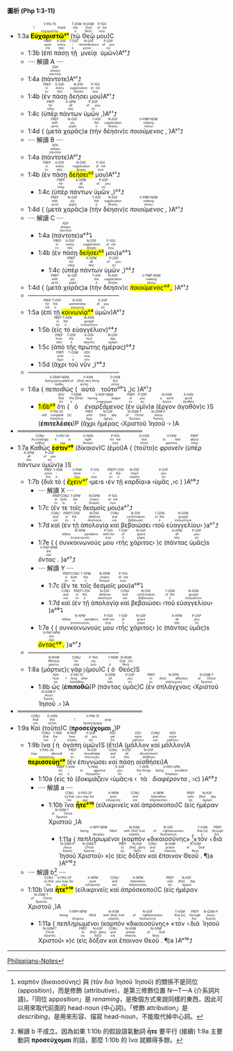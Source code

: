 #### 圖析 (Php 1:3-11)
- 1:3a <RUBY><ruby><ruby><mark><strong>Εὐχαριστῶ°¹</strong></mark><rt>εὐχαριστέω</rt></ruby><rt>I thank</rt></ruby><rt>V-PAI-1S</rt></RUBY> (<RUBY><ruby><ruby>τῷ<rt>ὁ</rt></ruby><rt>the</rt></ruby><rt>T-DSM</rt></RUBY> <RUBY><ruby><ruby>Θεῷ<rt>θεός</rt></ruby><rt>God</rt></ruby><rt>N-DSM</rt></RUBY> <RUBY><ruby><ruby>μου<rt>ἐγώ</rt></ruby><rt>of me</rt></ruby><rt>P-1GS</rt></RUBY>)C 
	- 1:3b (<RUBY><ruby><ruby>ἐπὶ<rt>ἐπί</rt></ruby><rt>upon</rt></ruby><rt>PREP</rt></RUBY> <RUBY><ruby><ruby>πάσῃ<rt>πᾶς</rt></ruby><rt>every</rt></ruby><rt>A-DSF</rt></RUBY> <RUBY><ruby><ruby>τῇ<rt>ὁ</rt></ruby><rt>-</rt></ruby><rt>T-DSF</rt></RUBY> <RUBY><ruby><ruby>μνείᾳ<rt>μνεία</rt></ruby><rt>remembrance</rt></ruby><rt>N-DSF</rt></RUBY> <RUBY><ruby><ruby>ὑμῶν<rt>σύ</rt></ruby><rt>of you</rt></ruby><rt>P-2GP</rt></RUBY>)A°¹⮥
	- ···· 解讀 A ····
	- 1:4a (<RUBY><ruby><ruby>πάντοτε<rt>πάντοτε</rt></ruby><rt>always</rt></ruby><rt>ADV</rt></RUBY>)A°¹⮥
	- 1:4b (<RUBY><ruby><ruby>ἐν<rt>ἐν</rt></ruby><rt>in</rt></ruby><rt>PREP</rt></RUBY> <RUBY><ruby><ruby>πάσῃ<rt>πᾶς</rt></ruby><rt>every</rt></ruby><rt>A-DSF</rt></RUBY> <RUBY><ruby><ruby>δεήσει<rt>δέησις</rt></ruby><rt>supplication</rt></ruby><rt>N-DSF</rt></RUBY> <RUBY><ruby><ruby>μου<rt>ἐγώ</rt></ruby><rt>of me</rt></ruby><rt>P-1GS</rt></RUBY>)A°¹⮥
	- 1:4c (<RUBY><ruby><ruby>ὑπὲρ<rt>ὑπέρ</rt></ruby><rt>for</rt></ruby><rt>PREP</rt></RUBY> <RUBY><ruby><ruby>πάντων<rt>πᾶς</rt></ruby><rt>all</rt></ruby><rt>A-GPM</rt></RUBY> <RUBY><ruby><ruby>ὑμῶν ,<rt>σύ</rt></ruby><rt>of you</rt></ruby><rt>P-2GP</rt></RUBY>)A°¹⮥
	- 1:4d { (<RUBY><ruby><ruby>μετὰ<rt>μετά</rt></ruby><rt>with</rt></ruby><rt>PREP</rt></RUBY> <RUBY><ruby><ruby>χαρᾶς<rt>χαρά</rt></ruby><rt>joy</rt></ruby><rt>N-GSF</rt></RUBY>)a (<RUBY><ruby><ruby>τὴν<rt>ὁ</rt></ruby><rt>the</rt></ruby><rt>T-ASF</rt></RUBY> <RUBY><ruby><ruby>δέησιν<rt>δέησις</rt></ruby><rt>supplication</rt></ruby><rt>N-ASF</rt></RUBY>)c <RUBY><ruby><ruby><em>ποιούμενος ,</em><rt>ποιέω</rt></ruby><rt>making</rt></ruby><rt>V-PMP-NSM</rt></RUBY> }A°¹⮥
	- ···· 解讀 B ····
	- 1:4a (<RUBY><ruby><ruby>πάντοτε<rt>πάντοτε</rt></ruby><rt>always</rt></ruby><rt>ADV</rt></RUBY>)A°¹⮥
	- 1:4b (<RUBY><ruby><ruby>ἐν<rt>ἐν</rt></ruby><rt>in</rt></ruby><rt>PREP</rt></RUBY> <RUBY><ruby><ruby>πάσῃ<rt>πᾶς</rt></ruby><rt>every</rt></ruby><rt>A-DSF</rt></RUBY> <RUBY><ruby><ruby><mark>δεήσει°²</mark><rt>δέησις</rt></ruby><rt>supplication</rt></ruby><rt>N-DSF</rt></RUBY> <RUBY><ruby><ruby>μου<rt>ἐγώ</rt></ruby><rt>of me</rt></ruby><rt>P-1GS</rt></RUBY>)A°¹⮥
		- 1:4c (<RUBY><ruby><ruby>ὑπὲρ<rt>ὑπέρ</rt></ruby><rt>for</rt></ruby><rt>PREP</rt></RUBY> <RUBY><ruby><ruby>πάντων<rt>πᾶς</rt></ruby><rt>all</rt></ruby><rt>A-GPM</rt></RUBY> <RUBY><ruby><ruby>ὑμῶν ,<rt>σύ</rt></ruby><rt>of you</rt></ruby><rt>P-2GP</rt></RUBY>)°²⮥
	- 1:4d { (<RUBY><ruby><ruby>μετὰ<rt>μετά</rt></ruby><rt>with</rt></ruby><rt>PREP</rt></RUBY> <RUBY><ruby><ruby>χαρᾶς<rt>χαρά</rt></ruby><rt>joy</rt></ruby><rt>N-GSF</rt></RUBY>)a (<RUBY><ruby><ruby>τὴν<rt>ὁ</rt></ruby><rt>the</rt></ruby><rt>T-ASF</rt></RUBY> <RUBY><ruby><ruby>δέησιν<rt>δέησις</rt></ruby><rt>supplication</rt></ruby><rt>N-ASF</rt></RUBY>)c <RUBY><ruby><ruby><em>ποιούμενος ,</em><rt>ποιέω</rt></ruby><rt>making</rt></ruby><rt>V-PMP-NSM</rt></RUBY> }A°¹⮥
	- ···· 解讀 C ····
		- 1:4a (<RUBY><ruby><ruby>πάντοτε<rt>πάντοτε</rt></ruby><rt>always</rt></ruby><rt>ADV</rt></RUBY>)a°³⮧
		- 1:4b (<RUBY><ruby><ruby>ἐν<rt>ἐν</rt></ruby><rt>in</rt></ruby><rt>PREP</rt></RUBY> <RUBY><ruby><ruby>πάσῃ<rt>πᾶς</rt></ruby><rt>every</rt></ruby><rt>A-DSF</rt></RUBY> <RUBY><ruby><ruby><mark>δεήσει°²</mark><rt>δέησις</rt></ruby><rt>supplication</rt></ruby><rt>N-DSF</rt></RUBY> <RUBY><ruby><ruby>μου<rt>ἐγώ</rt></ruby><rt>of me</rt></ruby><rt>P-1GS</rt></RUBY>)a°³⮧
			- 1:4c (<RUBY><ruby><ruby>ὑπὲρ<rt>ὑπέρ</rt></ruby><rt>for</rt></ruby><rt>PREP</rt></RUBY> <RUBY><ruby><ruby>πάντων<rt>πᾶς</rt></ruby><rt>all</rt></ruby><rt>A-GPM</rt></RUBY> <RUBY><ruby><ruby>ὑμῶν ,<rt>σύ</rt></ruby><rt>of you</rt></ruby><rt>P-2GP</rt></RUBY>)°²⮥
	- 1:4d { (<RUBY><ruby><ruby>μετὰ<rt>μετά</rt></ruby><rt>with</rt></ruby><rt>PREP</rt></RUBY> <RUBY><ruby><ruby>χαρᾶς<rt>χαρά</rt></ruby><rt>joy</rt></ruby><rt>N-GSF</rt></RUBY>)a (<RUBY><ruby><ruby>τὴν<rt>ὁ</rt></ruby><rt>the</rt></ruby><rt>T-ASF</rt></RUBY> <RUBY><ruby><ruby>δέησιν<rt>δέησις</rt></ruby><rt>supplication</rt></ruby><rt>N-ASF</rt></RUBY>)c <RUBY><ruby><ruby><mark><em>ποιούμενος°³ ,</em></mark><rt>ποιέω</rt></ruby><rt>making</rt></ruby><rt>V-PMP-NSM</rt></RUBY> }A°¹⮥
	- ———————————————
	- 1:5a (<RUBY><ruby><ruby>ἐπὶ<rt>ἐπί</rt></ruby><rt>for</rt></ruby><rt>PREP</rt></RUBY> <RUBY><ruby><ruby>τῇ<rt>ὁ</rt></ruby><rt>the</rt></ruby><rt>T-DSF</rt></RUBY> <RUBY><ruby><ruby><mark>κοινωνίᾳ°⁴</mark><rt>κοινωνία</rt></ruby><rt>partnership</rt></ruby><rt>N-DSF</rt></RUBY> <RUBY><ruby><ruby>ὑμῶν<rt>σύ</rt></ruby><rt>of you</rt></ruby><rt>P-2GP</rt></RUBY>)A°¹⮥ 
		- 1:5b (<RUBY><ruby><ruby>εἰς<rt>εἰς</rt></ruby><rt>in</rt></ruby><rt>PREP</rt></RUBY> <RUBY><ruby><ruby>τὸ<rt>ὁ</rt></ruby><rt>the</rt></ruby><rt>T-ASN</rt></RUBY> <RUBY><ruby><ruby>εὐαγγέλιον<rt>εὐαγγέλιον</rt></ruby><rt>gospel</rt></ruby><rt>N-ASN</rt></RUBY>)°⁴⮥
		- 1:5c (<RUBY><ruby><ruby>ἀπὸ<rt>ἀπό</rt></ruby><rt>from</rt></ruby><rt>PREP</rt></RUBY> <RUBY><ruby><ruby>τῆς<rt>ὁ</rt></ruby><rt>the</rt></ruby><rt>T-GSF</rt></RUBY> <RUBY><ruby><ruby>πρώτης<rt>πρῶτος</rt></ruby><rt>first</rt></ruby><rt>A-GSF</rt></RUBY> <RUBY><ruby><ruby>ἡμέρας<rt>ἡμέρα</rt></ruby><rt>day</rt></ruby><rt>N-GSF</rt></RUBY>)°⁴⮥
		- 1:5d (<RUBY><ruby><ruby>ἄχρι<rt>ἄχρι</rt></ruby><rt>until</rt></ruby><rt>PREP</rt></RUBY> <RUBY><ruby><ruby>τοῦ<rt>ὁ</rt></ruby><rt>-</rt></ruby><rt>T-GSM</rt></RUBY> <RUBY><ruby><ruby>νῦν ,<rt>νῦν</rt></ruby><rt>now</rt></ruby><rt>ADV</rt></RUBY>)°⁴⮥
	- ———————————————
	- 1:6a { <RUBY><ruby><ruby><em>πεποιθὼς</em><rt>πείθω</rt></ruby><rt>being persuaded of</rt></ruby><rt>V-2RAP-NSM</rt></RUBY> (<RUBY><ruby><ruby>αὐτὸ<rt>αὐτός</rt></ruby><rt>[the] very thing</rt></ruby><rt>P-ASN</rt></RUBY> <RUBY><ruby><ruby>τοῦτο°⁵⮧ ,<rt>οὗτος</rt></ruby><rt>this</rt></ruby><rt>D-ASN</rt></RUBY>)c }A°¹⮥
		- <mark>1:6b°⁵</mark> <RUBY><ruby><ruby>ὅτι<rt>ὅτι</rt></ruby><rt>that</rt></ruby><rt>ADV</rt></RUBY> {<RUBY><ruby><ruby>ὁ<rt>ὁ</rt></ruby><rt>the [One]</rt></ruby><rt>T-NSM</rt></RUBY> <RUBY><ruby><ruby><em>ἐναρξάμενος</em><rt>ἐνάρχομαι</rt></ruby><rt>having begun</rt></ruby><rt>V-ADP-NSM</rt></RUBY> (<RUBY><ruby><ruby>ἐν<rt>ἐν</rt></ruby><rt>in</rt></ruby><rt>PREP</rt></RUBY> <RUBY><ruby><ruby>ὑμῖν<rt>σύ</rt></ruby><rt>you</rt></ruby><rt>P-2DP</rt></RUBY>)a (<RUBY><ruby><ruby>ἔργον<rt>ἔργον</rt></ruby><rt>a work</rt></ruby><rt>N-ASN</rt></RUBY> <RUBY><ruby><ruby>ἀγαθὸν<rt>ἀγαθός</rt></ruby><rt>good</rt></ruby><rt>A-ASN</rt></RUBY>)c }S (<RUBY><ruby><ruby><strong>ἐπιτελέσει</strong><rt>ἐπιτελέω</rt></ruby><rt>will complete [it]</rt></ruby><rt>V-FAI-3S</rt></RUBY>)P (<RUBY><ruby><ruby>ἄχρι<rt>ἄχρι</rt></ruby><rt>until</rt></ruby><rt>PREP</rt></RUBY> <RUBY><ruby><ruby>ἡμέρας<rt>ἡμέρα</rt></ruby><rt>[the] day</rt></ruby><rt>N-GSF</rt></RUBY> ‹<RUBY><ruby><ruby>Χριστοῦ<rt>Χριστός</rt></ruby><rt>of Christ</rt></ruby><rt>N-GSM-T</rt></RUBY> <RUBY><ruby><ruby>Ἰησοῦ ·<rt>Ἰησοῦς</rt></ruby><rt>Jesus</rt></ruby><rt>N-GSM-P</rt></RUBY>› )A
- ═════════════════════════════
- 1:7a <RUBY><ruby><ruby>Καθώς<rt>καθώς</rt></ruby><rt>Accordingly</rt></ruby><rt>CONJ</rt></RUBY> <RUBY><ruby><ruby><mark><strong>ἐστιν°⁶</strong></mark><rt>εἰμί</rt></ruby><rt>it is</rt></ruby><rt>V-PAI-3S</rt></RUBY> (<RUBY><ruby><ruby>δίκαιον<rt>δίκαιος</rt></ruby><rt>right</rt></ruby><rt>A-NSN</rt></RUBY>)C (<RUBY><ruby><ruby>ἐμοὶ<rt>ἐγώ</rt></ruby><rt>for me</rt></ruby><rt>P-1DS</rt></RUBY>)A { (<RUBY><ruby><ruby>τοῦτο<rt>οὗτος</rt></ruby><rt>this</rt></ruby><rt>D-ASN</rt></RUBY>)c <RUBY><ruby><ruby><em>φρονεῖν</em><rt>φρονέω</rt></ruby><rt>to feel</rt></ruby><rt>V-PAN</rt></RUBY> (<RUBY><ruby><ruby>ὑπὲρ<rt>ὑπέρ</rt></ruby><rt>about</rt></ruby><rt>PREP</rt></RUBY> <RUBY><ruby><ruby>πάντων<rt>πᾶς</rt></ruby><rt>all</rt></ruby><rt>A-GPM</rt></RUBY> <RUBY><ruby><ruby>ὑμῶν<rt>σύ</rt></ruby><rt>of you</rt></ruby><rt>P-2GP</rt></RUBY>)a }S
	- 1:7b {<RUBY><ruby><ruby>διὰ<rt>διά</rt></ruby><rt>since</rt></ruby><rt>PREP</rt></RUBY> <RUBY><ruby><ruby>τὸ<rt>ὁ</rt></ruby><rt>-</rt></ruby><rt>T-ASN</rt></RUBY> ( <RUBY><ruby><ruby><mark><em>ἔχειν°⁷</em></mark><rt>ἔχω</rt></ruby><rt>have</rt></ruby><rt>V-PAN</rt></RUBY> ‹<RUBY><ruby><ruby>με<rt>ἐγώ</rt></ruby><rt>I</rt></ruby><rt>P-1AS</rt></RUBY>›s ‹<RUBY><ruby><ruby>ἐν<rt>ἐν</rt></ruby><rt>in</rt></ruby><rt>PREP</rt></RUBY> <RUBY><ruby><ruby>τῇ<rt>ὁ</rt></ruby><rt>the</rt></ruby><rt>T-DSF</rt></RUBY> <RUBY><ruby><ruby>καρδίᾳ<rt>καρδία</rt></ruby><rt>heart</rt></ruby><rt>N-DSF</rt></RUBY>›a ‹<RUBY><ruby><ruby>ὑμᾶς ,<rt>σύ</rt></ruby><rt>you</rt></ruby><rt>P-2AP</rt></RUBY>›c ) }A°⁶⮥
		- ···· 解讀 X ····
		- 1:7c (<RUBY><ruby><ruby>ἔν<rt>ἐν</rt></ruby><rt>in</rt></ruby><rt>PREP</rt></RUBY> <RUBY><ruby><ruby>τε<rt>τε</rt></ruby><rt>both</rt></ruby><rt>CONJ</rt></RUBY> <RUBY><ruby><ruby>τοῖς<rt>ὁ</rt></ruby><rt>the</rt></ruby><rt>T-DPM</rt></RUBY> <RUBY><ruby><ruby>δεσμοῖς<rt>δεσμός</rt></ruby><rt>chains</rt></ruby><rt>N-DPM</rt></RUBY> <RUBY><ruby><ruby>μου<rt>ἐγώ</rt></ruby><rt>of me</rt></ruby><rt>P-1GS</rt></RUBY>)a°⁷⮥
		- 1:7d <RUBY><ruby><ruby>καὶ<rt>καί</rt></ruby><rt>and</rt></ruby><rt>CONJ</rt></RUBY> (<RUBY><ruby><ruby>ἐν<rt>ἐν</rt></ruby><rt>in</rt></ruby><rt>PREP</rt></RUBY> <RUBY><ruby><ruby>τῇ<rt>ὁ</rt></ruby><rt>the</rt></ruby><rt>T-DSF</rt></RUBY> <RUBY><ruby><ruby>ἀπολογίᾳ<rt>ἀπολογία</rt></ruby><rt>defense</rt></ruby><rt>N-DSF</rt></RUBY> <RUBY><ruby><ruby>καὶ<rt>καί</rt></ruby><rt>and</rt></ruby><rt>CONJ</rt></RUBY> <RUBY><ruby><ruby>βεβαιώσει<rt>βεβαίωσις</rt></ruby><rt>confirmation</rt></ruby><rt>N-DSF</rt></RUBY> ‹<RUBY><ruby><ruby>τοῦ<rt>ὁ</rt></ruby><rt>of the</rt></ruby><rt>T-GSN</rt></RUBY> <RUBY><ruby><ruby>εὐαγγελίου<rt>εὐαγγέλιον</rt></ruby><rt>gospel</rt></ruby><rt>N-GSN</rt></RUBY>› )a°⁷⮥
		- 1:7e { ( <RUBY><ruby><ruby>συνκοινωνούς<rt>συγκοινωνός</rt></ruby><rt>fellow partakers</rt></ruby><rt>N-APM</rt></RUBY> <RUBY><ruby><ruby>μου<rt>ἐγώ</rt></ruby><rt>with me</rt></ruby><rt>P-1GS</rt></RUBY> ‹<RUBY><ruby><ruby>τῆς<rt>ὁ</rt></ruby><rt>of</rt></ruby><rt>T-GSF</rt></RUBY> <RUBY><ruby><ruby>χάριτος<rt>χάρις</rt></ruby><rt>grace</rt></ruby><rt>N-GSF</rt></RUBY>› )c (<RUBY><ruby><ruby>πάντας<rt>πᾶς</rt></ruby><rt>all</rt></ruby><rt>A-APM</rt></RUBY> <RUBY><ruby><ruby>ὑμᾶς<rt>σύ</rt></ruby><rt>you</rt></ruby><rt>P-2AP</rt></RUBY>)s <RUBY><ruby><ruby><em>ὄντας .</em><rt>εἰμί</rt></ruby><rt>are</rt></ruby><rt>V-PAP-APM</rt></RUBY> }a°⁷⮥
		- ···· 解讀 Y ····
			- 1:7c (<RUBY><ruby><ruby>ἔν<rt>ἐν</rt></ruby><rt>in</rt></ruby><rt>PREP</rt></RUBY> <RUBY><ruby><ruby>τε<rt>τε</rt></ruby><rt>both</rt></ruby><rt>CONJ</rt></RUBY> <RUBY><ruby><ruby>τοῖς<rt>ὁ</rt></ruby><rt>the</rt></ruby><rt>T-DPM</rt></RUBY> <RUBY><ruby><ruby>δεσμοῖς<rt>δεσμός</rt></ruby><rt>chains</rt></ruby><rt>N-DPM</rt></RUBY> <RUBY><ruby><ruby>μου<rt>ἐγώ</rt></ruby><rt>of me</rt></ruby><rt>P-1GS</rt></RUBY>)a°⁸⮧
			- 1:7d <RUBY><ruby><ruby>καὶ<rt>καί</rt></ruby><rt>and</rt></ruby><rt>CONJ</rt></RUBY> (<RUBY><ruby><ruby>ἐν<rt>ἐν</rt></ruby><rt>in</rt></ruby><rt>PREP</rt></RUBY> <RUBY><ruby><ruby>τῇ<rt>ὁ</rt></ruby><rt>the</rt></ruby><rt>T-DSF</rt></RUBY> <RUBY><ruby><ruby>ἀπολογίᾳ<rt>ἀπολογία</rt></ruby><rt>defense</rt></ruby><rt>N-DSF</rt></RUBY> <RUBY><ruby><ruby>καὶ<rt>καί</rt></ruby><rt>and</rt></ruby><rt>CONJ</rt></RUBY> <RUBY><ruby><ruby>βεβαιώσει<rt>βεβαίωσις</rt></ruby><rt>confirmation</rt></ruby><rt>N-DSF</rt></RUBY> ‹<RUBY><ruby><ruby>τοῦ<rt>ὁ</rt></ruby><rt>of the</rt></ruby><rt>T-GSN</rt></RUBY> <RUBY><ruby><ruby>εὐαγγελίου<rt>εὐαγγέλιον</rt></ruby><rt>gospel</rt></ruby><rt>N-GSN</rt></RUBY>› )a°⁸⮧
		- 1:7e { ( <RUBY><ruby><ruby>συνκοινωνούς<rt>συγκοινωνός</rt></ruby><rt>fellow partakers</rt></ruby><rt>N-APM</rt></RUBY> <RUBY><ruby><ruby>μου<rt>ἐγώ</rt></ruby><rt>with me</rt></ruby><rt>P-1GS</rt></RUBY> ‹<RUBY><ruby><ruby>τῆς<rt>ὁ</rt></ruby><rt>of</rt></ruby><rt>T-GSF</rt></RUBY> <RUBY><ruby><ruby>χάριτος<rt>χάρις</rt></ruby><rt>grace</rt></ruby><rt>N-GSF</rt></RUBY>› )c (<RUBY><ruby><ruby>πάντας<rt>πᾶς</rt></ruby><rt>all</rt></ruby><rt>A-APM</rt></RUBY> <RUBY><ruby><ruby>ὑμᾶς<rt>σύ</rt></ruby><rt>you</rt></ruby><rt>P-2AP</rt></RUBY>)s <RUBY><ruby><ruby><mark><em>ὄντας°⁸ .</em></mark><rt>εἰμί</rt></ruby><rt>are</rt></ruby><rt>V-PAP-APM</rt></RUBY> }a°⁷⮥
	- ———————————————
	- 1:8a (<RUBY><ruby><ruby>μάρτυς<rt>μάρτυς</rt></ruby><rt>Witness</rt></ruby><rt>N-NSM</rt></RUBY>)⦇ <RUBY><ruby><ruby>γάρ<rt>γάρ</rt></ruby><rt>for</rt></ruby><rt>CONJ</rt></RUBY> ⦈(<RUBY><ruby><ruby>μου<rt>ἐγώ</rt></ruby><rt>my</rt></ruby><rt>P-1GS</rt></RUBY>)C (<RUBY><ruby><ruby>ὁ<rt>ὁ</rt></ruby><rt>-</rt></ruby><rt>T-NSM</rt></RUBY> <RUBY><ruby><ruby>Θεός<rt>θεός</rt></ruby><rt>God [is]</rt></ruby><rt>N-NSM</rt></RUBY>)S 
		- 1:8b <RUBY><ruby><ruby>ὡς<rt>ὡς</rt></ruby><rt>how</rt></ruby><rt>ADV</rt></RUBY> (<RUBY><ruby><ruby><strong>ἐπιποθῶ</strong><rt>ἐπιποθέω</rt></ruby><rt>I long after</rt></ruby><rt>V-PAI-1S</rt></RUBY>)P (<RUBY><ruby><ruby>πάντας<rt>πᾶς</rt></ruby><rt>all</rt></ruby><rt>A-APM</rt></RUBY> <RUBY><ruby><ruby>ὑμᾶς<rt>σύ</rt></ruby><rt>you</rt></ruby><rt>P-2AP</rt></RUBY>)C (<RUBY><ruby><ruby>ἐν<rt>ἐν</rt></ruby><rt>in</rt></ruby><rt>PREP</rt></RUBY> <RUBY><ruby><ruby>σπλάγχνοις<rt>σπλάγχνον</rt></ruby><rt>[the] affection</rt></ruby><rt>N-DPN</rt></RUBY> ‹<RUBY><ruby><ruby>Χριστοῦ<rt>Χριστός</rt></ruby><rt>of Christ</rt></ruby><rt>N-GSM-T</rt></RUBY> <RUBY><ruby><ruby>Ἰησοῦ .<rt>Ἰησοῦς</rt></ruby><rt>Jesus</rt></ruby><rt>N-GSM-P</rt></RUBY>› )A
- ═════════════════════════════
- 1:9a <RUBY><ruby><ruby>Καὶ<rt>καί</rt></ruby><rt>And</rt></ruby><rt>CONJ</rt></RUBY> (<RUBY><ruby><ruby>τοῦτο<rt>οὗτος</rt></ruby><rt>this</rt></ruby><rt>D-ASN</rt></RUBY>)C (<RUBY><ruby><ruby><strong>προσεύχομαι ,</strong><rt>προσεύχομαι</rt></ruby><rt>I pray</rt></ruby><rt>V-PNI-1S</rt></RUBY>)P 
	- 1:9b <RUBY><ruby><ruby>ἵνα<rt>ἵνα</rt></ruby><rt>that</rt></ruby><rt>CONJ</rt></RUBY> (<RUBY><ruby><ruby>ἡ<rt>ὁ</rt></ruby><rt>the</rt></ruby><rt>T-NSF</rt></RUBY> <RUBY><ruby><ruby>ἀγάπη<rt>ἀγάπη</rt></ruby><rt>love</rt></ruby><rt>N-NSF</rt></RUBY> <RUBY><ruby><ruby>ὑμῶν<rt>σύ</rt></ruby><rt>of you</rt></ruby><rt>P-2GP</rt></RUBY>)S (<RUBY><ruby><ruby>ἔτι<rt>ἔτι</rt></ruby><rt>yet</rt></ruby><rt>ADV</rt></RUBY>)A (<RUBY><ruby><ruby>μᾶλλον<rt>μᾶλλον</rt></ruby><rt>more</rt></ruby><rt>ADV</rt></RUBY> <RUBY><ruby><ruby>καὶ<rt>καί</rt></ruby><rt>and</rt></ruby><rt>CONJ</rt></RUBY> <RUBY><ruby><ruby>μᾶλλον<rt>μᾶλλον</rt></ruby><rt>more</rt></ruby><rt>ADV</rt></RUBY>)A <RUBY><ruby><ruby><mark><strong>περισσεύῃ°⁹</strong></mark><rt>περισσεύω</rt></ruby><rt>may abound</rt></ruby><rt>V-PAS-3S</rt></RUBY> (<RUBY><ruby><ruby>ἐν<rt>ἐν</rt></ruby><rt>in</rt></ruby><rt>PREP</rt></RUBY> <RUBY><ruby><ruby>ἐπιγνώσει<rt>ἐπίγνωσις</rt></ruby><rt>knowledge</rt></ruby><rt>N-DSF</rt></RUBY> <RUBY><ruby><ruby>καὶ<rt>καί</rt></ruby><rt>and</rt></ruby><rt>CONJ</rt></RUBY> <RUBY><ruby><ruby>πάσῃ<rt>πᾶς</rt></ruby><rt>all</rt></ruby><rt>A-DSF</rt></RUBY> <RUBY><ruby><ruby>αἰσθήσει<rt>αἴσθησις</rt></ruby><rt>discernment</rt></ruby><rt>N-DSF</rt></RUBY>)A
		- 1:10a {<RUBY><ruby><ruby>εἰς<rt>εἰς</rt></ruby><rt>for</rt></ruby><rt>PREP</rt></RUBY> <RUBY><ruby><ruby>τὸ<rt>ὁ</rt></ruby><rt>-</rt></ruby><rt>T-ASN</rt></RUBY> (<RUBY><ruby><ruby><em>δοκιμάζειν</em><rt>δοκιμάζω</rt></ruby><rt>to approve</rt></ruby><rt>V-PAN</rt></RUBY> ‹<RUBY><ruby><ruby>ὑμᾶς<rt>σύ</rt></ruby><rt>you</rt></ruby><rt>P-2AP</rt></RUBY>›s ‹<RUBY><ruby><ruby>τὰ<rt>ὁ</rt></ruby><rt>the things</rt></ruby><rt>T-APN</rt></RUBY> <RUBY><ruby><ruby><em>διαφέροντα ,</em><rt>διαφέρω</rt></ruby><rt>being excellent</rt></ruby><rt>V-PAP-APN</rt></RUBY> ›c) }A°⁹⮥
		- ···· 解讀 a ····
			- 1:10b <RUBY><ruby><ruby>ἵνα<rt>ἵνα</rt></ruby><rt>so that</rt></ruby><rt>CONJ</rt></RUBY> <RUBY><ruby><ruby><mark><strong>ἦτε°¹⁰</strong></mark><rt>εἰμί</rt></ruby><rt>you may be</rt></ruby><rt>V-PAS-2P</rt></RUBY> (<RUBY><ruby><ruby>εἰλικρινεῖς<rt>εἰλικρινής</rt></ruby><rt>pure</rt></ruby><rt>A-NPM</rt></RUBY> <RUBY><ruby><ruby>καὶ<rt>καί</rt></ruby><rt>and</rt></ruby><rt>CONJ</rt></RUBY> <RUBY><ruby><ruby>ἀπρόσκοποι<rt>ἀπρόσκοπος</rt></ruby><rt>blameless</rt></ruby><rt>A-NPM</rt></RUBY>)C (<RUBY><ruby><ruby>εἰς<rt>εἰς</rt></ruby><rt>unto</rt></ruby><rt>PREP</rt></RUBY> <RUBY><ruby><ruby>ἡμέραν<rt>ἡμέρα</rt></ruby><rt>[the] day</rt></ruby><rt>N-ASF</rt></RUBY> <RUBY><ruby><ruby>Χριστοῦ ,<rt>Χριστός</rt></ruby><rt>of Christ</rt></ruby><rt>N-GSM-T</rt></RUBY>)A
				- 1:11a { <RUBY><ruby><ruby><em>πεπληρωμένοι</em><rt>πληρόω</rt></ruby><rt>being filled</rt></ruby><rt>V-RPP-NPM</rt></RUBY> (<RUBY><ruby><ruby>καρπὸν<rt>καρπός</rt></ruby><rt>with [the] fruit</rt></ruby><rt>N-ASM</rt></RUBY> «<RUBY><ruby><ruby>δικαιοσύνης<rt>δικαιοσύνη</rt></ruby><rt>of righteousness</rt></ruby><rt>N-GSF</rt></RUBY>» [^a]«<RUBY><ruby><ruby>τὸν<rt>ὁ</rt></ruby><rt>that [is]</rt></ruby><rt>T-ASM</rt></RUBY> ‹<RUBY><ruby><ruby>διὰ<rt>διά</rt></ruby><rt>through</rt></ruby><rt>PREP</rt></RUBY> <RUBY><ruby><ruby>Ἰησοῦ<rt>Ἰησοῦς</rt></ruby><rt>Jesus</rt></ruby><rt>N-GSM-P</rt></RUBY> <RUBY><ruby><ruby>Χριστοῦ<rt>Χριστός</rt></ruby><rt>Christ</rt></ruby><rt>N-GSM-T</rt></RUBY>› »)c (<RUBY><ruby><ruby>εἰς<rt>εἰς</rt></ruby><rt>to</rt></ruby><rt>PREP</rt></RUBY> <RUBY><ruby><ruby>δόξαν<rt>δόξα</rt></ruby><rt>[the] glory</rt></ruby><rt>N-ASF</rt></RUBY> <RUBY><ruby><ruby>καὶ<rt>καί</rt></ruby><rt>and</rt></ruby><rt>CONJ</rt></RUBY> <RUBY><ruby><ruby>ἔπαινον<rt>ἔπαινος</rt></ruby><rt>praise</rt></ruby><rt>N-ASM</rt></RUBY> <RUBY><ruby><ruby>Θεοῦ . ¶<rt>θεός</rt></ruby><rt>of God</rt></ruby><rt>N-GSM</rt></RUBY>)a }A°¹⁰⮥
	- ···· 解讀 b[^x] ····
	- 1:10b <RUBY><ruby><ruby>ἵνα<rt>ἵνα</rt></ruby><rt>so that</rt></ruby><rt>CONJ</rt></RUBY> <RUBY><ruby><ruby><mark><strong>ἦτε°¹⁰</strong></mark><rt>εἰμί</rt></ruby><rt>you may be</rt></ruby><rt>V-PAS-2P</rt></RUBY> (<RUBY><ruby><ruby>εἰλικρινεῖς<rt>εἰλικρινής</rt></ruby><rt>pure</rt></ruby><rt>A-NPM</rt></RUBY> <RUBY><ruby><ruby>καὶ<rt>καί</rt></ruby><rt>and</rt></ruby><rt>CONJ</rt></RUBY> <RUBY><ruby><ruby>ἀπρόσκοποι<rt>ἀπρόσκοπος</rt></ruby><rt>blameless</rt></ruby><rt>A-NPM</rt></RUBY>)C (<RUBY><ruby><ruby>εἰς<rt>εἰς</rt></ruby><rt>unto</rt></ruby><rt>PREP</rt></RUBY> <RUBY><ruby><ruby>ἡμέραν<rt>ἡμέρα</rt></ruby><rt>[the] day</rt></ruby><rt>N-ASF</rt></RUBY> <RUBY><ruby><ruby>Χριστοῦ ,<rt>Χριστός</rt></ruby><rt>of Christ</rt></ruby><rt>N-GSM-T</rt></RUBY>)A 
		- 1:11a { <RUBY><ruby><ruby><em>πεπληρωμένοι</em><rt>πληρόω</rt></ruby><rt>being filled</rt></ruby><rt>V-RPP-NPM</rt></RUBY> (<RUBY><ruby><ruby>καρπὸν<rt>καρπός</rt></ruby><rt>with [the] fruit</rt></ruby><rt>N-ASM</rt></RUBY> «<RUBY><ruby><ruby>δικαιοσύνης<rt>δικαιοσύνη</rt></ruby><rt>of righteousness</rt></ruby><rt>N-GSF</rt></RUBY>» «<RUBY><ruby><ruby>τὸν<rt>ὁ</rt></ruby><rt>that [is]</rt></ruby><rt>T-ASM</rt></RUBY> ‹<RUBY><ruby><ruby>διὰ<rt>διά</rt></ruby><rt>through</rt></ruby><rt>PREP</rt></RUBY> <RUBY><ruby><ruby>Ἰησοῦ<rt>Ἰησοῦς</rt></ruby><rt>Jesus</rt></ruby><rt>N-GSM-P</rt></RUBY> <RUBY><ruby><ruby>Χριστοῦ<rt>Χριστός</rt></ruby><rt>Christ</rt></ruby><rt>N-GSM-T</rt></RUBY>› »)c (<RUBY><ruby><ruby>εἰς<rt>εἰς</rt></ruby><rt>to</rt></ruby><rt>PREP</rt></RUBY> <RUBY><ruby><ruby>δόξαν<rt>δόξα</rt></ruby><rt>[the] glory</rt></ruby><rt>N-ASF</rt></RUBY> <RUBY><ruby><ruby>καὶ<rt>καί</rt></ruby><rt>and</rt></ruby><rt>CONJ</rt></RUBY> <RUBY><ruby><ruby>ἔπαινον<rt>ἔπαινος</rt></ruby><rt>praise</rt></ruby><rt>N-ASM</rt></RUBY> <RUBY><ruby><ruby>Θεοῦ . ¶<rt>θεός</rt></ruby><rt>of God</rt></ruby><rt>N-GSM</rt></RUBY>)a }A°¹⁰⮥



---
[Philippians-Notes↵](Philippians-Notes.md)


[^a]: καρπὸν (δικαιοσύνης) 與 (τὸν διὰ Ἰησοῦ Ἰησοῦ) 的關係不是同位 (apposition)，而是修飾 (attributive)，是第三修飾位置 N—T—A (介系詞片語)。「同位 apposition」是 *renaming*，是換個方式來說同樣的東西，因此可以用來取代前面的 head-noun (中心詞)。「修飾 attribution」是 *describing*，是用來形容、描寫 head-noun，不能取代掉中心詞。
[^x]: 解讀 b 不成立。因為如果 1:10b 的假設語氣動詞 **ἦτε** 要平行 (接續) 1:9a 主要動詞 **προσεύχομαι** 的話，那麼 1:10b 的 ἵνα 就顯得多餘。

